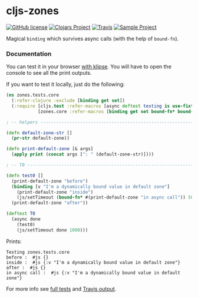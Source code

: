 # cljs-zones 

[![GitHub license](https://img.shields.io/github/license/binaryage/cljs-zones.svg)](license.txt) 
[![Clojars Project](https://img.shields.io/clojars/v/binaryage/zones.svg)](https://clojars.org/binaryage/zones) 
[![Travis](https://img.shields.io/travis/binaryage/cljs-zones.svg)](https://travis-ci.org/binaryage/cljs-zones) 
[![Sample Project](https://img.shields.io/badge/project-example-ff69b4.svg)](https://github.com/binaryage/cljs-zones-sample)

Magical `binding` which survives async calls (with the help of `bound-fn`). 

### Documentation


You can test it in your browser [with klipse](http://app.klipse.tech/?cljs_in.gist=viebel/ee6f2e662c82edb7070068f1186c9e4d&external-libs=[https://raw.githubusercontent.com/viebel/cljs-zones/master/src/lib]). You will have to open the console to see all the print outputs.

If you want to test it locally, just do the following:

```clojure
(ns zones.tests.core
  (:refer-clojure :exclude [binding get set])
  (:require [cljs.test :refer-macros [async deftest testing is use-fixtures]]
            [zones.core :refer-macros [binding get set bound-fn* bound-fn] :refer [make-zone default-zone]]))

; -- helpers ----------------------------------------------------------------------------------------------------------------

(defn default-zone-str []
  (pr-str default-zone))

(defn print-default-zone [& args]
  (apply print (concat args [": " (default-zone-str)])))

; -- T0 ---------------------------------------------------------------------------------------------------------------------

(defn test0 []
  (print-default-zone "before")
  (binding [v "I'm a dynamically bound value in default zone"]
    (print-default-zone "inside")
    (js/setTimeout (bound-fn* #(print-default-zone "in async call")) 500))
  (print-default-zone "after"))

(deftest T0
  (async done
    (test0)
    (js/setTimeout done 1000)))
```

Prints:

```
Testing zones.tests.core
before :  #js {}
inside :  #js {:v "I'm a dynamically bound value in default zone"}
after :  #js {}
in async call :  #js {:v "I'm a dynamically bound value in default zone"}
```

For more info see [full tests](test/src/tests/zones/tests/core.cljs) and [Travis output](https://travis-ci.org/binaryage/cljs-zones).
